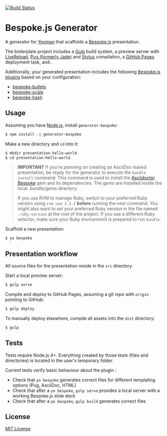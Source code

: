 [![Build Status](https://img.shields.io/travis/markdalgleish/generator-bespoke/master.svg?style=flat-square)](http://travis-ci.org/markdalgleish/generator-bespoke)

# Bespoke.js Generator

A generator for [Yeoman](http://yeoman.io) that scaffolds a [Bespoke.js](http://markdalgleish.com/projects/bespoke.js) presentation.

The boilerplate project includes a [Gulp](http://gulpjs.com) build system, a preview server with [LiveReload](http://livereload.com), [Pug (formerly Jade)](http://jade-lang.com) and [Stylus](http://stylus-lang.com/) compilation, a [GitHub Pages](http://pages.github.com) deployment task, and .

Additionally, your generated presentation includes the following [Bespoke.js plugins](https://github.com/markdalgleish/bespoke.js#plugins) based on your configuration:

 - [bespoke-bullets](https://github.com/markdalgleish/bespoke-bullets)
 - [bespoke-scale](https://github.com/markdalgleish/bespoke-scale)
 - [bespoke-hash](https://github.com/markdalgleish/bespoke-hash)

## Usage

Assuming you have [Node.js](http://nodejs.org), install `generator-bespoke`:
```bash
$ npm install -g generator-bespoke
```

Make a new directory and `cd` into it:
```bash
$ mkdir presentation-hello-world
$ cd presentation-hello-world
```

> **IMPORTANT** If you're planning on creating an AsciiDoc-based presentation, be ready for the generator to execute the `bundle install` command. This command is used to install the [Asciidoctor Bespoke](https://github.com/asciidoctor/asciidoctor-bespoke) gem and its dependencies. The gems are installed inside the local *.bundle/gems* directory.
>
> If you use RVM to manage Ruby, switch to your preferred Ruby version using `rvm use 2.3.1` **before** running the next command. You might also want to set your preferred Ruby version in the file named `.ruby-version` at the root of the project. If you use a different Ruby selector, make sure your Ruby environment is prepared to run `bundle`.

Scaffold a new presentation:
```bash
$ yo bespoke
```

## Presentation workflow

All source files for the presentation reside in the `src` directory.

Start a local preview server:
```bash
$ gulp serve
```

Compile and deploy to GitHub Pages, assuming a git repo with `origin` pointing to GitHub:
```bash
$ gulp deploy
```

To manually deploy elsewhere, compile all assets into the `dist` directory:
```bash
$ gulp
```

## Tests

Tests require Node.js 4+.
Everything created by those tests (files and directories) is located in the user's temporary folder.

Current tests verify basic behaviour about the plugin :

* Check that `yo bespoke` generates correct files for different templating options (Pug, AsciiDoc, HTML)
* Check that after a `yo bespoke`, `gulp serve` provides a local server with a working Bespoke.js slide deck
* Check that after a `yo bespoke`, `gulp build` generates correct files

## License
[MIT License](http://markdalgleish.mit-license.org)
